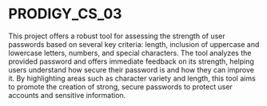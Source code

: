 # PRODIGY_CS_03
This project offers a robust tool for assessing the strength of user passwords based on several key criteria: length, inclusion of uppercase and lowercase letters, numbers, and special characters. The tool analyzes the provided password and offers immediate feedback on its strength, helping users understand how secure their password is and how they can improve it. By highlighting areas such as character variety and length, this tool aims to promote the creation of strong, secure passwords to protect user accounts and sensitive information.
